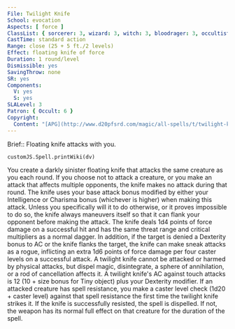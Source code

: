 ```yaml
---
File: Twilight Knife
School: evocation
Aspects: [ force ]
ClassList: { sorcerer: 3, wizard: 3, witch: 3, bloodrager: 3, occultist: 3, psychic: 3, spiritualist: 3 }
CastTime: standard action
Range: close (25 + 5 ft./2 levels)
Effect: floating knife of force
Duration: 1 round/level
Dismissible: yes
SavingThrow: none
SR: yes
Components:
  V: yes
  S: yes
SLALevel: 3
Patron: { Occult: 6 }
Copyright:
  Content: "[APG](http://www.d20pfsrd.com/magic/all-spells/t/twilight-knife)"
---
```

Brief:: Floating knife attacks with you.

```dataviewjs
customJS.Spell.printWiki(dv)
```

You create a darkly sinister floating knife that attacks the same creature as you each round. If you choose not to attack a creature, or you make an attack that affects multiple opponents, the knife makes no attack during that round.  The knife uses your base attack bonus modified by either your Intelligence or Charisma bonus (whichever is higher) when making this attack. Unless you specifically will it to do otherwise, or it proves impossible to do so, the knife always maneuvers itself so that it can flank your opponent before making the attack. The knife deals 1d4 points of force damage on a successful hit and has the same threat range and critical multipliers as a normal dagger. In addition, if the target is denied a Dexterity bonus to AC or the knife flanks the target, the knife can make sneak attacks as a rogue, inflicting an extra 1d6 points of force damage per four caster levels on a successful attack.  A twilight knife cannot be attacked or harmed by physical attacks, but dispel magic, disintegrate, a sphere of annihilation, or a rod of cancellation affects it. A twilight knife's AC against touch attacks is 12 (10 + size bonus for Tiny object) plus your Dexterity modifier.  If an attacked creature has spell resistance, you make a caster level check (1d20 + caster level) against that spell resistance the first time the twilight knife strikes it. If the knife is successfully resisted, the spell is dispelled. If not, the weapon has its normal full effect on that creature for the duration of the spell.
